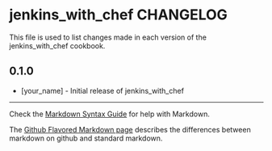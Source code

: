 jenkins_with_chef CHANGELOG
===========================

This file is used to list changes made in each version of the jenkins_with_chef cookbook.

0.1.0
-----
- [your_name] - Initial release of jenkins_with_chef

- - -
Check the [Markdown Syntax Guide](http://daringfireball.net/projects/markdown/syntax) for help with Markdown.

The [Github Flavored Markdown page](http://github.github.com/github-flavored-markdown/) describes the differences between markdown on github and standard markdown.
